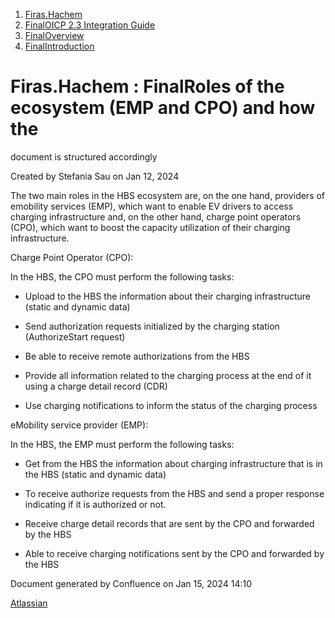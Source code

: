   1. [Firas.Hachem](index.html)
  2. [FinalOICP 2.3 Integration Guide](FinalOICP-2.3-Integration-Guide_3626500097.html)
  3. [FinalOverview](FinalOverview_3626500112.html)
  4. [FinalIntroduction](FinalIntroduction_3626500126.html)

#  Firas.Hachem : FinalRoles of the ecosystem (EMP and CPO) and how the
document is structured accordingly

Created by  Stefania Sau on Jan 12, 2024

The two main roles in the HBS ecosystem are, on the one hand, providers of
emobility services (EMP), which want to enable EV drivers to access charging
infrastructure and, on the other hand, charge point operators (CPO), which
want to boost the capacity utilization of their charging infrastructure.

Charge Point Operator (CPO):

In the HBS, the CPO must perform the following tasks:

  * Upload to the HBS the information about their charging infrastructure (static and dynamic data)

  * Send authorization requests initialized by the charging station (AuthorizeStart request)

  * Be able to receive remote authorizations from the HBS

  * Provide all information related to the charging process at the end of it using a charge detail record (CDR)

  * Use charging notifications to inform the status of the charging process

eMobility service provider (EMP):

In the HBS, the EMP must perform the following tasks:

  * Get from the HBS the information about charging infrastructure that is in the HBS (static and dynamic data)

  * To receive authorize requests from the HBS and send a proper response indicating if it is authorized or not. 

  * Receive charge detail records that are sent by the CPO and forwarded by the HBS

  * Able to receive charging notifications sent by the CPO and forwarded by the HBS

Document generated by Confluence on Jan 15, 2024 14:10

[Atlassian](http://www.atlassian.com/)

